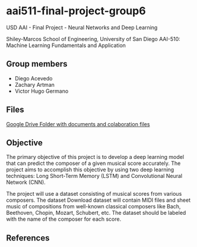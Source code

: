 # aai511-final-project-group6
USD AAI - Final Project - Neural Networks and Deep Learning  

Shiley-Marcos School of Engineering, University of San Diego AAI-510: Machine Learning Fundamentals and Application

## Group members

- Diego Acevedo
- Zachary Artman
- Victor Hugo Germano 

## Files

[Google Drive Folder with documents and colaboration files](https://drive.google.com/drive/u/2/folders/14JWcMBjysGVuRyJ7wMgKClLSiM9UBS7G)


## Objective

The primary objective of this project is to develop a deep learning model that can predict the composer of a given musical score accurately. The project aims to accomplish this objective by using two deep learning techniques: Long Short-Term Memory (LSTM) and Convolutional Neural Network (CNN).

The project will use a dataset consisting of musical scores from various composers. The dataset Download dataset will contain MIDI files and sheet music of compositions from well-known classical composers like Bach, Beethoven, Chopin, Mozart, Schubert, etc. The dataset should be labeled with the name of the composer for each score.


## References

